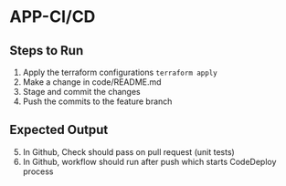 # APP-CI/CD

## Steps to Run
1. Apply the terraform configurations
   `terraform apply`
2. Make a change in code/README.md
3. Stage and commit the changes
4. Push the commits to the feature branch

## Expected Output
5. In Github, Check should pass on pull request (unit tests)
6. In Github, workflow should run after push which starts CodeDeploy process
